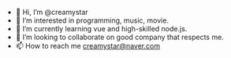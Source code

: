 - 👋 Hi, I’m @creamystar
- 👀 I’m interested in programming, music, movie. 
- 🌱 I’m currently learning vue and high-skilled node.js.
- 💞️ I’m looking to collaborate on good company that respects me.
- 📫 How to reach me <creamystar@naver.com>

<!---
creamystar/creamystar is a ✨ special ✨ repository because its `README.md` (this file) appears on your GitHub profile.
You can click the Preview link to take a look at your changes.
--->
